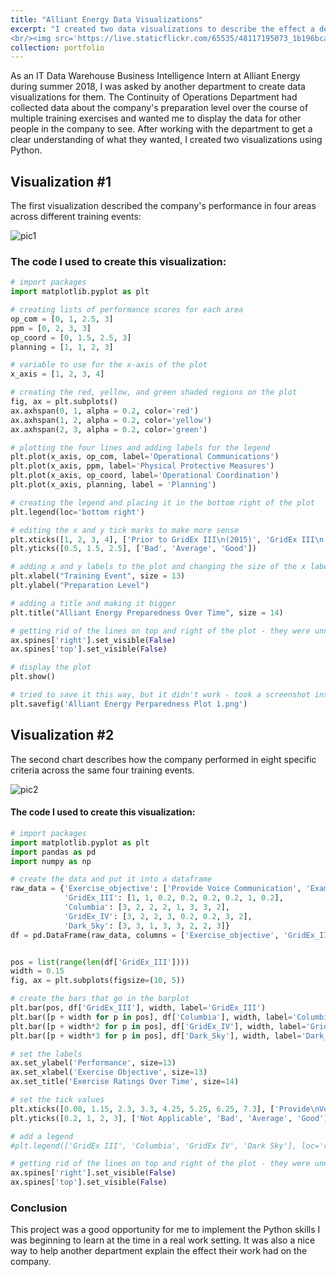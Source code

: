 ```yaml
---
title: "Alliant Energy Data Visualizations"
excerpt: "I created two data visualizations to describe the effect a department's training events had on the company's preparation level.
<br/><img src='https://live.staticflickr.com/65535/48117195073_1b196bca09_b.jpg'>"
collection: portfolio
---
```

As an IT Data Warehouse Business Intelligence Intern at Alliant Energy during summer 2018, I was asked by another department to create data visualizations for them. The Continuity of Operations Department had collected data about the company's preparation level over the course of multiple training exercises and wanted me to display the data for other people in the company to see. After working with the department to get a clear understanding of what they wanted, I created two visualizations using Python.

## Visualization #1
The first visualization described the company's performance in four areas across different training events:

![pic1](https://live.staticflickr.com/65535/48117195073_1b196bca09_b.jpg)

### The code I used to create this visualization:
```python
# import packages
import matplotlib.pyplot as plt

# creating lists of performance scores for each area
op_com = [0, 1, 2.5, 3]
ppm = [0, 2, 3, 3]
op_coord = [0, 1.5, 2.5, 3]
planning = [1, 1, 2, 3]

# variable to use for the x-axis of the plot
x_axis = [1, 2, 3, 4]

# creating the red, yellow, and green shaded regions on the plot
fig, ax = plt.subplots()
ax.axhspan(0, 1, alpha = 0.2, color='red')
ax.axhspan(1, 2, alpha = 0.2, color='yellow')
ax.axhspan(2, 3, alpha = 0.2, color='green')

# plotting the four lines and adding labels for the legend
plt.plot(x_axis, op_com, label='Operational Communications')
plt.plot(x_axis, ppm, label='Physical Protective Measures')
plt.plot(x_axis, op_coord, label='Operational Coordination')
plt.plot(x_axis, planning, label = 'Planning')

# creating the legend and placing it in the bottom right of the plot
plt.legend(loc='bottom right')

# editing the x and y tick marks to make more sense
plt.xticks([1, 2, 3, 4], ['Prior to GridEx III\n(2015)', 'GridEx III\n(2016)', 'GridEx IV\n(2017)', 'Dark Sky\n(2018)'])
plt.yticks([0.5, 1.5, 2.5], ['Bad', 'Average', 'Good'])

# adding x and y labels to the plot and changing the size of the x label
plt.xlabel("Training Event", size = 13)
plt.ylabel("Preparation Level")

# adding a title and making it bigger
plt.title("Alliant Energy Preparedness Over Time", size = 14)

# getting rid of the lines on top and right of the plot - they were unnecessary
ax.spines['right'].set_visible(False)
ax.spines['top'].set_visible(False)

# display the plot
plt.show() 

# tried to save it this way, but it didn't work - took a screenshot instead
plt.savefig('Alliant Energy Perparedness Plot 1.png')
```
## Visualization #2
The second chart describes how the company performed in eight specific criteria across the same four training events.

![pic2](https://live.staticflickr.com/65535/48117209143_7a694284e9_b.jpg)

#### The code I used to create this visualization:

```python
# import packages
import matplotlib.pyplot as plt
import pandas as pd
import numpy as np

# create the data and put it into a dataframe
raw_data = {'Exercise_objective': ['Provide Voice Communication', 'Examine Coordination Issues', 'Validate Security Guard Contract', 'Observe Drone Support', 'Perform WICAMS Test', 'Introduce CONOPS', 'National Incident Management System', 'Validate Notification Process'],
            'GridEx_III': [1, 1, 0.2, 0.2, 0.2, 0.2, 1, 0.2],
            'Columbia': [3, 2, 2, 2, 1, 3, 3, 2],
            'GridEx_IV': [3, 2, 2, 3, 0.2, 0.2, 3, 2],
            'Dark_Sky': [3, 3, 1, 3, 3, 2, 2, 3]}
df = pd.DataFrame(raw_data, columns = ['Exercise_objective', 'GridEx_III', 'Columbia', 'GridEx_IV', 'Dark_Sky'])


pos = list(range(len(df['GridEx_III'])))
width = 0.15
fig, ax = plt.subplots(figsize=(10, 5))

# create the bars that go in the barplot
plt.bar(pos, df['GridEx_III'], width, label='GridEx_III')
plt.bar([p + width for p in pos], df['Columbia'], width, label='Columbia')
plt.bar([p + width*2 for p in pos], df['GridEx_IV'], width, label='GridEx_IV')
plt.bar([p + width*3 for p in pos], df['Dark_Sky'], width, label='Dark_Sky')

# set the labels
ax.set_ylabel('Performance', size=13)
ax.set_xlabel('Exercise Objective', size=13)
ax.set_title('Exercise Ratings Over Time', size=14)

# set the tick values
plt.xticks([0.08, 1.15, 2.3, 3.3, 4.25, 5.25, 6.25, 7.3], ['Provide\nVoice\nCommunication', 'Examine\nCoordination\nIssues', 'Validate\nSecurity Guard\nContract', 'Observe\nDrone\nSupport', 'Perform\nWICAMS Test', 'Introduce\nCONOPS', 'National\nIncident\nManagement\nSystem', 'Validate\nNotification\nProcess'])
plt.yticks([0.2, 1, 2, 3], ['Not Applicable', 'Bad', 'Average', 'Good'], size=12)

# add a legend
#plt.legend(['GridEx III', 'Columbia', 'GridEx IV', 'Dark Sky'], loc='right')

# getting rid of the lines on top and right of the plot - they were unnecessary
ax.spines['right'].set_visible(False)
ax.spines['top'].set_visible(False)
```
### Conclusion
This project was a good opportunity for me to implement the Python skills I was beginning to learn at the time in a real work setting. It was also a nice way to help another department explain the effect their work had on the company.
